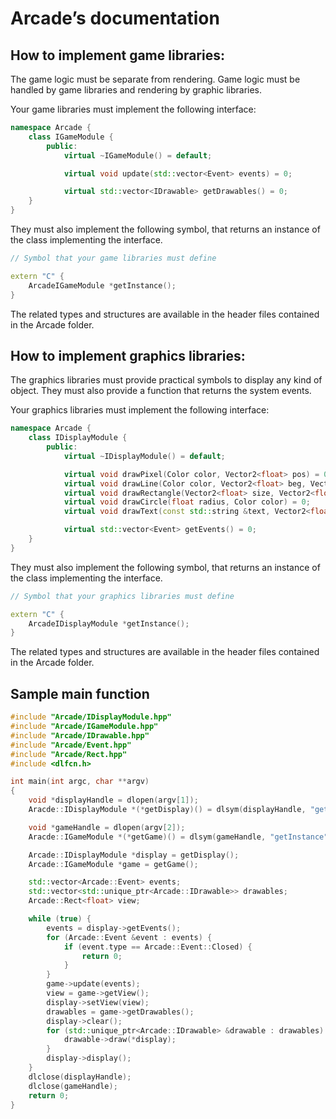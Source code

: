 # Arcade’s documentation


## How to implement game libraries:

The game logic must be separate from rendering.
Game logic must be handled by game libraries and rendering by graphic libraries.

Your game libraries must implement the following interface:

```cpp
namespace Arcade {
    class IGameModule {
        public:
            virtual ~IGameModule() = default;

            virtual void update(std::vector<Event> events) = 0;

            virtual std::vector<IDrawable> getDrawables() = 0;
    }
}
```

They must also implement the following symbol, that returns an instance of the class implementing the interface.

```cpp
// Symbol that your game libraries must define

extern "C" {
    ArcadeIGameModule *getInstance();
}
```

The related types and structures are available in the header files contained in the Arcade folder.


## How to implement graphics libraries:

The graphics libraries must provide practical symbols to display any kind of object.
They must also provide a function that returns the system events.

Your graphics libraries must implement the following interface:

```cpp
namespace Arcade {
    class IDisplayModule {
        public:
            virtual ~IDisplayModule() = default;

            virtual void drawPixel(Color color, Vector2<float> pos) = 0;
            virtual void drawLine(Color color, Vector2<float> beg, Vector2<float> end) = 0;
            virtual void drawRectangle(Vector2<float> size, Vector2<float> pos, Color color) = 0;
            virtual void drawCircle(float radius, Color color) = 0;
            virtual void drawText(const std::string &text, Vector2<float> pos, Color color) = 0;

            virtual std::vector<Event> getEvents() = 0;
    }
}
```

They must also implement the following symbol, that returns an instance of the class implementing the interface.

```cpp
// Symbol that your graphics libraries must define

extern "C" {
    ArcadeIDisplayModule *getInstance();
}
```

The related types and structures are available in the header files contained in the Arcade folder.

## Sample main function

```cpp
#include "Arcade/IDisplayModule.hpp"
#include "Arcade/IGameModule.hpp"
#include "Arcade/IDrawable.hpp"
#include "Arcade/Event.hpp"
#include "Arcade/Rect.hpp"
#include <dlfcn.h>

int main(int argc, char **argv)
{
    void *displayHandle = dlopen(argv[1]);
    Aracde::IDisplayModule *(*getDisplay)() = dlsym(displayHandle, "getInstance");

    void *gameHandle = dlopen(argv[2]);
    Aracde::IGameModule *(*getGame)() = dlsym(gameHandle, "getInstance");

    Arcade::IDisplayModule *display = getDisplay();
    Arcade::IGameModule *game = getGame();

    std::vector<Arcade::Event> events;
    std::vector<std::unique_ptr<Arcade::IDrawable>> drawables;
    Arcade::Rect<float> view;

    while (true) {
        events = display->getEvents();
        for (Arcade::Event &event : events) {
            if (event.type == Arcade::Event::Closed) {
                return 0;
            }
        }
        game->update(events);
        view = game->getView();
        display->setView(view);
        drawables = game->getDrawables();
        display->clear();
        for (std::unique_ptr<Arcade::IDrawable> &drawable : drawables) {
            drawable->draw(*display);
        }
        display->display();
    }
    dlclose(displayHandle);
    dlclose(gameHandle);
    return 0;
}
```
